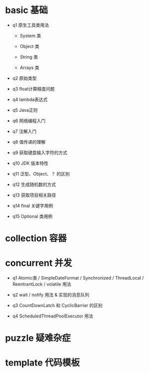 # basic 基础

- q1 原生工具类用法

    - System 类

    - Object 类

    - String 类

    - Arrays 类

- q2 原始类型

- q3 float计算精度问题

- q4 lambda表达式

- q5 Java正则

- q6 网络编程入门

- q7 注解入门

- q8 值传递的理解

- q9 获取键盘输入字符的方式

- q10 JDK 版本特性

- q11 泛型、Object、？ 的区别

- q12 生成随机数的方式

- q13 获取项目相关路径

- q14 final 关键字用例

- q15 Optional 类用例

# collection 容器

# concurrent 并发

- q1 Atomic类 / SimpleDateFormat / Synchronized / ThreadLocal / ReentrantLock / volatile 用法

- q2 wait / notify 用法 & 实现的消息队列

- q3 CountDownLatch 和 CyclicBarrier 的区别

- q4 ScheduledThreadPoolExecutor 用法

# puzzle 疑难杂症

# template 代码模板